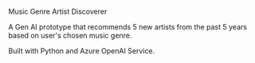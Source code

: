 Music Genre Artist Discoverer

A Gen AI prototype that recommends 5 new artists from the past 5 years based on user's chosen music genre.

Built with Python and Azure OpenAI Service.
